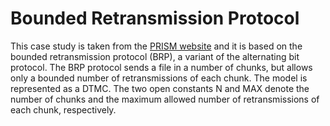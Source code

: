 Bounded Retransmission Protocol
===============================

This case study is taken from the <a href="http://www.prismmodelchecker.org/casestudies/brp.php" target="_blank">PRISM website</a> and it is based on the bounded retransmission protocol (BRP), a variant of the alternating bit protocol.
The BRP protocol sends a file in a number of chunks, but allows only a bounded number of retransmissions of each chunk. 
The model is represented as a DTMC. The two open constants N and MAX denote the number of chunks and the maximum allowed number of retransmissions of each chunk, respectively.
